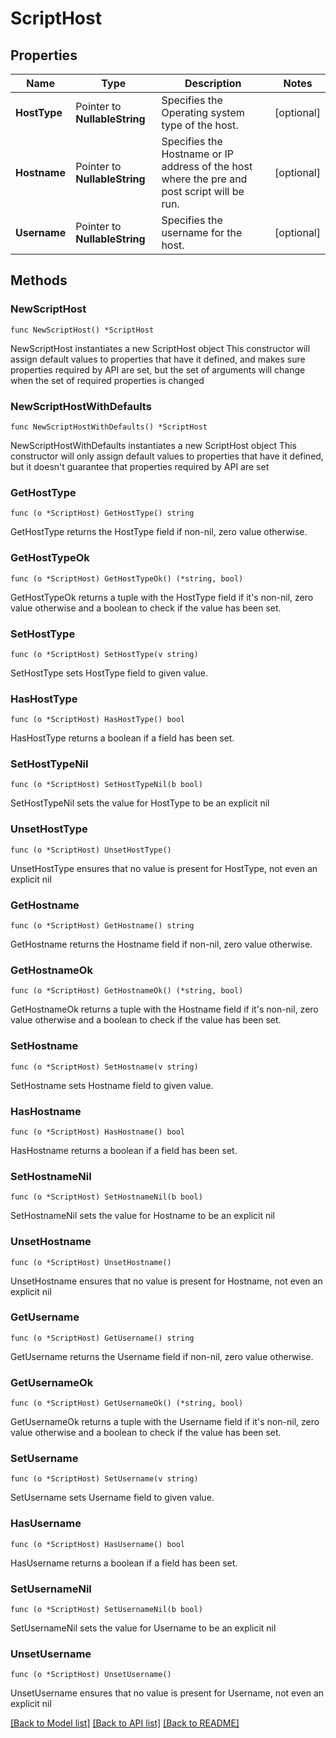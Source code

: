 # ScriptHost

## Properties

Name | Type | Description | Notes
------------ | ------------- | ------------- | -------------
**HostType** | Pointer to **NullableString** | Specifies the Operating system type of the host. | [optional] 
**Hostname** | Pointer to **NullableString** | Specifies the Hostname or IP address of the host where the pre and post script will be run. | [optional] 
**Username** | Pointer to **NullableString** | Specifies the username for the host. | [optional] 

## Methods

### NewScriptHost

`func NewScriptHost() *ScriptHost`

NewScriptHost instantiates a new ScriptHost object
This constructor will assign default values to properties that have it defined,
and makes sure properties required by API are set, but the set of arguments
will change when the set of required properties is changed

### NewScriptHostWithDefaults

`func NewScriptHostWithDefaults() *ScriptHost`

NewScriptHostWithDefaults instantiates a new ScriptHost object
This constructor will only assign default values to properties that have it defined,
but it doesn't guarantee that properties required by API are set

### GetHostType

`func (o *ScriptHost) GetHostType() string`

GetHostType returns the HostType field if non-nil, zero value otherwise.

### GetHostTypeOk

`func (o *ScriptHost) GetHostTypeOk() (*string, bool)`

GetHostTypeOk returns a tuple with the HostType field if it's non-nil, zero value otherwise
and a boolean to check if the value has been set.

### SetHostType

`func (o *ScriptHost) SetHostType(v string)`

SetHostType sets HostType field to given value.

### HasHostType

`func (o *ScriptHost) HasHostType() bool`

HasHostType returns a boolean if a field has been set.

### SetHostTypeNil

`func (o *ScriptHost) SetHostTypeNil(b bool)`

 SetHostTypeNil sets the value for HostType to be an explicit nil

### UnsetHostType
`func (o *ScriptHost) UnsetHostType()`

UnsetHostType ensures that no value is present for HostType, not even an explicit nil
### GetHostname

`func (o *ScriptHost) GetHostname() string`

GetHostname returns the Hostname field if non-nil, zero value otherwise.

### GetHostnameOk

`func (o *ScriptHost) GetHostnameOk() (*string, bool)`

GetHostnameOk returns a tuple with the Hostname field if it's non-nil, zero value otherwise
and a boolean to check if the value has been set.

### SetHostname

`func (o *ScriptHost) SetHostname(v string)`

SetHostname sets Hostname field to given value.

### HasHostname

`func (o *ScriptHost) HasHostname() bool`

HasHostname returns a boolean if a field has been set.

### SetHostnameNil

`func (o *ScriptHost) SetHostnameNil(b bool)`

 SetHostnameNil sets the value for Hostname to be an explicit nil

### UnsetHostname
`func (o *ScriptHost) UnsetHostname()`

UnsetHostname ensures that no value is present for Hostname, not even an explicit nil
### GetUsername

`func (o *ScriptHost) GetUsername() string`

GetUsername returns the Username field if non-nil, zero value otherwise.

### GetUsernameOk

`func (o *ScriptHost) GetUsernameOk() (*string, bool)`

GetUsernameOk returns a tuple with the Username field if it's non-nil, zero value otherwise
and a boolean to check if the value has been set.

### SetUsername

`func (o *ScriptHost) SetUsername(v string)`

SetUsername sets Username field to given value.

### HasUsername

`func (o *ScriptHost) HasUsername() bool`

HasUsername returns a boolean if a field has been set.

### SetUsernameNil

`func (o *ScriptHost) SetUsernameNil(b bool)`

 SetUsernameNil sets the value for Username to be an explicit nil

### UnsetUsername
`func (o *ScriptHost) UnsetUsername()`

UnsetUsername ensures that no value is present for Username, not even an explicit nil

[[Back to Model list]](../README.md#documentation-for-models) [[Back to API list]](../README.md#documentation-for-api-endpoints) [[Back to README]](../README.md)


